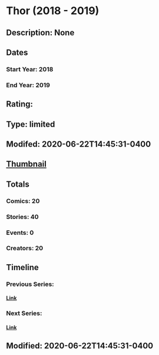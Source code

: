 # Thor (2018 - 2019)
## Description: None
## Dates
### Start Year: 2018
### End Year: 2019
## Rating: 
## Type: limited
## Modifed: 2020-06-22T14:45:31-0400
## [Thumbnail](http://i.annihil.us/u/prod/marvel/i/mg/3/90/5b18144de9490.jpg)
## Totals
### Comics: 20
### Stories: 40
### Events: 0
### Creators: 20
## Timeline
### Previous Series: 
#### [Link]()
### Next Series: 
#### [Link]()
## Modified: 2020-06-22T14:45:31-0400